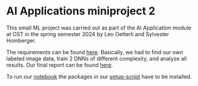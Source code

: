 # AI Applications miniproject 2

This small ML project was carried out as part of the AI Application module at OST in the spring semester 2024 by Leo Oetterli and Sylvester Homberger.

The requirements can be found [here](./admin/AiAp24_MiniProj2_Requirements.pdf). Basically, we had to find our own labeled image data, train 2 DNNs of different complexity, and analyze all results. Our final report can be found [here](./products/Leo_Oetterli_und_Sylvester_Homberger_AIAp_Miniproject2.pdf).

To run our [notebook](./products/Leo_Oetterli_und_Sylvester_Homberger_AIAp_Miniproject2.ipynb) the packages in our [setup-script](./admin/conda-setup-script.sh) have to be installed.
